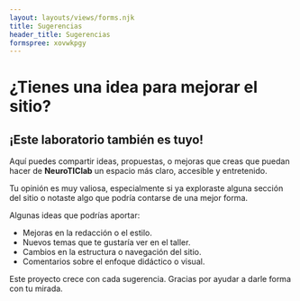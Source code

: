 ```yaml
---
layout: layouts/views/forms.njk
title: Sugerencias
header_title: Sugerencias
formspree: xovwkpgy
---
```


# ¿Tienes una idea para mejorar el sitio?

## ¡Este laboratorio también es tuyo!

Aquí puedes compartir ideas, propuestas, o mejoras que creas
que puedan hacer de **NeuroTIClab** un espacio más claro,
accesible y entretenido.

Tu opinión es muy valiosa, especialmente si ya exploraste
alguna sección del sitio o notaste algo que podría contarse
de una mejor forma.

Algunas ideas que podrías aportar:

- Mejoras en la redacción o el estilo.
- Nuevos temas que te gustaría ver en el taller.
- Cambios en la estructura o navegación del sitio.
- Comentarios sobre el enfoque didáctico o visual.

Este proyecto crece con cada sugerencia.
Gracias por ayudar a darle forma con tu mirada.
